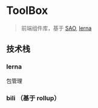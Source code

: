 # ToolBox

> 前端组件库，基于 [SAO](https://github.com/saojs/sao), [lerna](https://github.com/lerna/lerna)

## 技术栈

### lerna

包管理

### bili （基于 rollup）

